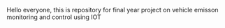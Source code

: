 Hello everyone, this is repository for final year project on vehicle emisson monitoring and control using IOT
